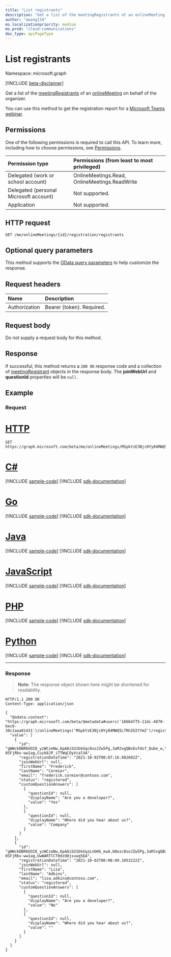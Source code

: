 ```yaml
---
title: "List registrants"
description: "Get a list of the meetingRegistrants of an onlineMeeting."
author: "awang119"
ms.localizationpriority: medium
ms.prod: "cloud-communications"
doc_type: apiPageType
---
```


# List registrants

Namespace: microsoft.graph

[!INCLUDE [beta-disclaimer](../../includes/beta-disclaimer.md)]

Get a list of the [meetingRegistrants](../resources/meetingregistrant.md) of an [onlineMeeting](../resources/onlinemeeting.md) on behalf of the organizer.

You can use this method to get the registration report for a [Microsoft Teams webinar](https://support.microsoft.com/office/get-started-with-teams-webinars-42f3f874-22dc-4289-b53f-bbc1a69013e3).

## Permissions

One of the following permissions is required to call this API. To learn more, including how to choose permissions, see [Permissions](/graph/permissions-reference).

| Permission type | Permissions (from least to most privileged) |
|:----------------|:--------------------------------------------|
| Delegated (work or school account) | OnlineMeetings.Read, OnlineMeetings.ReadWrite |
| Delegated (personal Microsoft account) | Not supported. |
| Application | Not supported. |

## HTTP request
<!-- { "blockType": "ignored" } -->
```http
GET /me/onlineMeetings/{id}/registration/registrants
```

## Optional query parameters

This method supports the [OData query parameters](/graph/query-parameters) to help customize the response.

## Request headers

| Name            | Description               |
| :-------------- | :------------------------ |
| Authorization   | Bearer {token}. Required. |

## Request body

Do not supply a request body for this method.

## Response

If successful, this method returns a `200 OK` response code and a collection of [meetingRegistrant](../resources/meetingRegistrant.md) objects in the response body. The **joinWebUrl** and **questionId** properties will be `null`.

## Example

### Request


# [HTTP](#tab/http)
<!-- {
  "blockType": "request",
  "name": "list-registratrants",
  "sampleKeys": ["MSpkYzE3Njc0Yy04MWQ5LTRhZGItYmZ"]
}-->

```msgraph-interactive
GET https://graph.microsoft.com/beta/me/onlineMeetings/MSpkYzE3Njc0Yy04MWQ5LTRhZGItYmZ/registration/registrants
```

# [C#](#tab/csharp)
[!INCLUDE [sample-code](../includes/snippets/csharp/list-registratrants-csharp-snippets.md)]
[!INCLUDE [sdk-documentation](../includes/snippets/snippets-sdk-documentation-link.md)]

# [Go](#tab/go)
[!INCLUDE [sample-code](../includes/snippets/go/list-registratrants-go-snippets.md)]
[!INCLUDE [sdk-documentation](../includes/snippets/snippets-sdk-documentation-link.md)]

# [Java](#tab/java)
[!INCLUDE [sample-code](../includes/snippets/java/list-registratrants-java-snippets.md)]
[!INCLUDE [sdk-documentation](../includes/snippets/snippets-sdk-documentation-link.md)]

# [JavaScript](#tab/javascript)
[!INCLUDE [sample-code](../includes/snippets/javascript/list-registratrants-javascript-snippets.md)]
[!INCLUDE [sdk-documentation](../includes/snippets/snippets-sdk-documentation-link.md)]

# [PHP](#tab/php)
[!INCLUDE [sample-code](../includes/snippets/php/list-registratrants-php-snippets.md)]
[!INCLUDE [sdk-documentation](../includes/snippets/snippets-sdk-documentation-link.md)]

# [Python](#tab/python)
[!INCLUDE [sample-code](../includes/snippets/python/list-registratrants-python-snippets.md)]
[!INCLUDE [sdk-documentation](../includes/snippets/snippets-sdk-documentation-link.md)]

---

### Response

> **Note**: The response object shown here might be shortened for readability.

<!-- {
  "blockType": "response",
  "name": "list-registratrants",
  "truncated": true,
  "@odata.type": "Collection(microsoft.graph.meetingRegistrant)"
}-->

```http
HTTP/1.1 200 OK
Content-Type: application/json

{
  "@odata.context": "https://graph.microsoft.com/beta/$metadata#users('16664f75-11dc-4870-bec6-38c1aaa81431')/onlineMeetings('MSpkYzE3Njc0Yy04MWQ5LTRhZGItYmZ')/registration/registrants",
  "value": [
    {
      "id": "gWWckDBR6UOI8_yzWCzeNw,6pAAiSU1bkGqc8soJZw5Pg,3aMJxgQBxEufdo7_Qube_w,YgKy1Rtx-0SFjRbv-ww1ag,Cuzk8JP_iTTWqCOyVcalVA",
      "registrationDateTime": "2021-10-02T00:07:16.882602Z",
      "joinWebUrl": null,
      "firstName": "Frederick",
      "lastName": "Cormier",
      "email": "frederick.cormier@contoso.com",
      "status": "registered",
      "customQuestionAnswers": [
        {
          "questionId": null,
          "displayName": "Are you a developer?",
          "value": "Yes"
        },
        {
          "questionId": null,
          "displayName": "Where did you hear about us?",
          "value": "Company"
        }
      ]
    },
    {
      "id": "gWWckDBR6UOI8_yzWCzeNw,6pAAiSU1bkGqzLnbHG_muA,b0ezc8soJZw5Pg,3aMJxgQBxEufdo7_Qube_w,YgKy1Rtx-0SFjRbv-ww1ag,UwWARTlCT0dzO0jsuuq5EA",
      "registrationDateTime": "2021-10-02T00:08:49.1053222Z",
      "joinWebUrl": null,
      "firstName": "Lisa",
      "lastName": "Adkins",
      "email": "lisa.adkins@contoso.com",
      "status": "registered",
      "customQuestionAnswers": [
        {
          "questionId": null,
          "displayName": "Are you a developer?",
          "value": "No"
        },
        {
          "questionId": null,
          "displayName": "Where did you hear about us?",
          "value": ""
        }
      ]
    }
  ]
}
```
